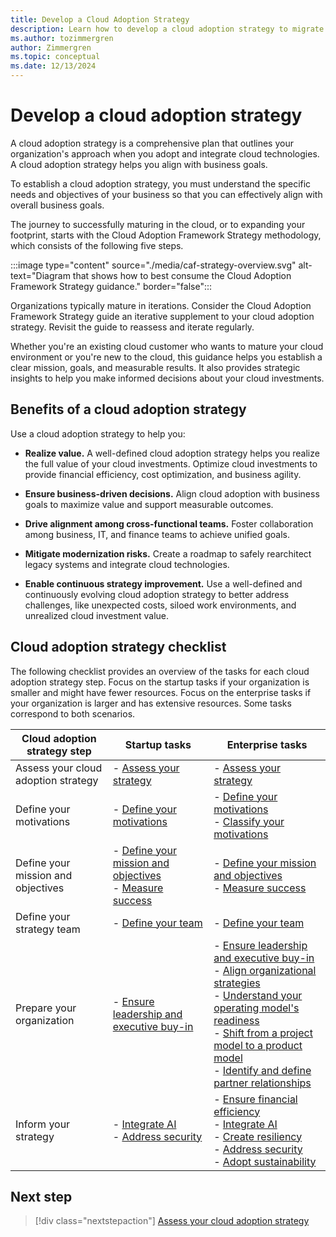 ```yaml
---
title: Develop a Cloud Adoption Strategy
description: Learn how to develop a cloud adoption strategy to migrate or innovate in the cloud, in alignment with your business goals.
ms.author: tozimmergren
author: Zimmergren
ms.topic: conceptual
ms.date: 12/13/2024
---
```


# Develop a cloud adoption strategy

A cloud adoption strategy is a comprehensive plan that outlines your organization's approach when you adopt and integrate cloud technologies. A cloud adoption strategy helps you align with business goals.

To establish a cloud adoption strategy, you must understand the specific needs and objectives of your business so that you can effectively align with overall business goals.

The journey to successfully maturing in the cloud, or to expanding your footprint, starts with the Cloud Adoption Framework Strategy methodology, which consists of the following five steps.

:::image type="content" source="./media/caf-strategy-overview.svg" alt-text="Diagram that shows how to best consume the Cloud Adoption Framework Strategy guidance." border="false":::

Organizations typically mature in iterations. Consider the Cloud Adoption Framework Strategy guide an iterative supplement to your cloud adoption strategy. Revisit the guide to reassess and iterate regularly.

Whether you're an existing cloud customer who wants to mature your cloud environment or you're new to the cloud, this guidance helps you establish a clear mission, goals, and measurable results. It also provides strategic insights to help you make informed decisions about your cloud investments.

## Benefits of a cloud adoption strategy

Use a cloud adoption strategy to help you:

- **Realize value.** A well-defined cloud adoption strategy helps you realize the full value of your cloud investments. Optimize cloud investments to provide financial efficiency, cost optimization, and business agility.

- **Ensure business-driven decisions.** Align cloud adoption with business goals to maximize value and support measurable outcomes.
- **Drive alignment among cross-functional teams.** Foster collaboration among business, IT, and finance teams to achieve unified goals.
- **Mitigate modernization risks.** Create a roadmap to safely rearchitect legacy systems and integrate cloud technologies.
- **Enable continuous strategy improvement.** Use a well-defined and continuously evolving cloud adoption strategy to better address challenges, like unexpected costs, siloed work environments, and unrealized cloud investment value.

## Cloud adoption strategy checklist

The following checklist provides an overview of the tasks for each cloud adoption strategy step. Focus on the startup tasks if your organization is smaller and might have fewer resources. Focus on the enterprise tasks if your organization is larger and has extensive resources. Some tasks correspond to both scenarios.

| Cloud adoption strategy step | Startup tasks | Enterprise tasks |
|---------------------|-------------------|----------------------|
| Assess your cloud adoption strategy | - [Assess your strategy](./assessment.md) |  - [Assess your strategy](./assessment.md) |
| Define your motivations | - [Define your motivations](./motivations.md#define-your-motivations) | - [Define your motivations](./motivations.md#define-your-motivations) <br>- [Classify your motivations](./motivations.md#classify-motivations) |
| Define your mission and objectives | - [Define your mission and objectives](./mission-objectives.md#define-your-mission-and-objectives) <br>- [Measure success](./mission-objectives.md#measuring-success) | - [Define your mission and objectives](./mission-objectives.md#define-your-mission-and-objectives) <br>- [Measure success](./mission-objectives.md#measuring-success) |
| Define your strategy team | - [Define your team](./define-your-team.md) | - [Define your team](./define-your-team.md) |
| Prepare your organization | - [Ensure leadership and executive buy-in](./prepare.md#leadership-and-executive-buy-in)  | - [Ensure leadership and executive buy-in](./prepare.md#leadership-and-executive-buy-in) <br>- [Align organizational strategies](./prepare.md#align-organizational-strategies) <br>- [Understand your operating model's readiness](./prepare.md#understand-your-operating-models-readiness-for-cloud) <br>- [Shift from a project model to a product model](./prepare.md#shift-from-a-project-model-to-product-model) <br>- [Identify and define partner relationships](./prepare.md#identify-and-define-partner-relationships) |
| Inform your strategy | - [Integrate AI](./inform/ai.md) <br>- [Address security](./inform/security.md) | - [Ensure financial efficiency](./inform/financial-efficiency.md) <br>- [Integrate AI](./inform/ai.md) <br>- [Create resiliency](./inform/resiliency.md) <br>- [Address security](./inform/security.md) <br>- [Adopt sustainability](./inform/sustainability.md) |

## Next step

> [!div class="nextstepaction"]
> [Assess your cloud adoption strategy](assessment.md)
